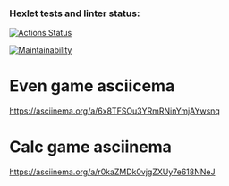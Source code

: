### Hexlet tests and linter status:
[![Actions Status](https://github.com/darklittlefinch/java-project-61/workflows/hexlet-check/badge.svg)](https://github.com/darklittlefinch/java-project-61/actions)

[![Maintainability](https://api.codeclimate.com/v1/badges/8a1ef4004fd96354979b/maintainability)](https://codeclimate.com/github/darklittlefinch/java-project-61/maintainability)

# Even game asciicema
https://asciinema.org/a/6x8TFSOu3YRmRNinYmjAYwsnq

# Calc game asciinema
https://asciinema.org/a/r0kaZMDk0vjgZXUy7e618NNeJ

